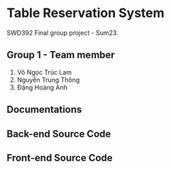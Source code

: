 # Table Reservation System
SWD392 Final group project - Sum23.
## Group 1 - Team member
1. Võ Ngọc Trúc Lam
2. Nguyễn Trung Thông
3. Đặng Hoàng Anh
## Documentations
## Back-end Source Code
## Front-end Source Code
